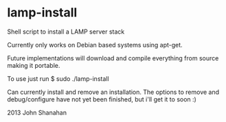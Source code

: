 lamp-install
============

Shell script to install a LAMP server stack

Currently only works on Debian based systems using apt-get.

Future implementations will download and compile everything
from source making it portable.

To use just run
$ sudo ./lamp-install

Can currently install and remove an installation.
The options to remove and debug/configure have not yet
been finished, but i'll get it to soon :)

2013
John Shanahan
